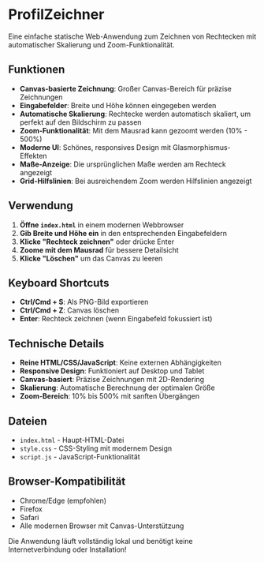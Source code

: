 # ProfilZeichner

Eine einfache statische Web-Anwendung zum Zeichnen von Rechtecken mit automatischer Skalierung und Zoom-Funktionalität.

## Funktionen

- **Canvas-basierte Zeichnung**: Großer Canvas-Bereich für präzise Zeichnungen
- **Eingabefelder**: Breite und Höhe können eingegeben werden
- **Automatische Skalierung**: Rechtecke werden automatisch skaliert, um perfekt auf den Bildschirm zu passen
- **Zoom-Funktionalität**: Mit dem Mausrad kann gezoomt werden (10% - 500%)
- **Moderne UI**: Schönes, responsives Design mit Glasmorphismus-Effekten
- **Maße-Anzeige**: Die ursprünglichen Maße werden am Rechteck angezeigt
- **Grid-Hilfslinien**: Bei ausreichendem Zoom werden Hilfslinien angezeigt

## Verwendung

1. **Öffne `index.html`** in einem modernen Webbrowser
2. **Gib Breite und Höhe ein** in den entsprechenden Eingabefeldern
3. **Klicke "Rechteck zeichnen"** oder drücke Enter
4. **Zoome mit dem Mausrad** für bessere Detailsicht
5. **Klicke "Löschen"** um das Canvas zu leeren

## Keyboard Shortcuts

- **Ctrl/Cmd + S**: Als PNG-Bild exportieren
- **Ctrl/Cmd + Z**: Canvas löschen
- **Enter**: Rechteck zeichnen (wenn Eingabefeld fokussiert ist)

## Technische Details

- **Reine HTML/CSS/JavaScript**: Keine externen Abhängigkeiten
- **Responsive Design**: Funktioniert auf Desktop und Tablet
- **Canvas-basiert**: Präzise Zeichnungen mit 2D-Rendering
- **Skalierung**: Automatische Berechnung der optimalen Größe
- **Zoom-Bereich**: 10% bis 500% mit sanften Übergängen

## Dateien

- `index.html` - Haupt-HTML-Datei
- `style.css` - CSS-Styling mit modernem Design
- `script.js` - JavaScript-Funktionalität

## Browser-Kompatibilität

- Chrome/Edge (empfohlen)
- Firefox
- Safari
- Alle modernen Browser mit Canvas-Unterstützung

Die Anwendung läuft vollständig lokal und benötigt keine Internetverbindung oder Installation!
